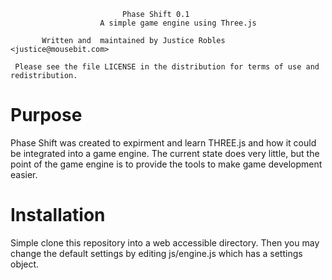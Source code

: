                              Phase Shift 0.1
                        A simple game engine using Three.js

           Written and  maintained by Justice Robles <justice@mousebit.com>

     Please see the file LICENSE in the distribution for terms of use and redistribution.

# Purpose
Phase Shift was created to expirment and learn THREE.js and how it could be integrated into a game engine. The current state does very little, but the point of the game engine is to provide the tools to make game development easier. 

# Installation
Simple clone this repository into a web accessible directory. Then you may change the default settings by editing js/engine.js which has a settings object. 

 
